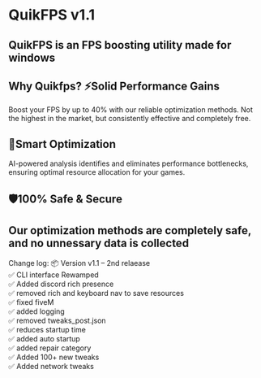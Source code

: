 # QuikFPS v1.1
QuikFPS is an FPS boosting utility made for windows
---
Why Quikfps?
⚡Solid Performance Gains
---
Boost your FPS by up to 40% with our reliable optimization methods. Not the highest in the market, but consistently effective and completely free.

🎯Smart Optimization
---
AI-powered analysis identifies and eliminates performance bottlenecks, ensuring optimal resource allocation for your games.

🛡️100% Safe & Secure
---
Our optimization methods are completely safe, and no unnessary data is collected
---
Change log:
📦 Version v1.1 – 2nd relaease <br>
✅ CLI interface Rewamped <br>
✅ Added discord rich presence <br>
✅ removed rich and keyboard nav to save resources <br>
✅ fixed fiveM <br>
✅ added logging <br>
✅ removed tweaks_post.json <br>
✅ reduces startup time <br>
✅ added auto startup <br>
✅ added repair category <br>
✅ Added 100+ new tweaks <br>
✅ Added network tweaks <br>
